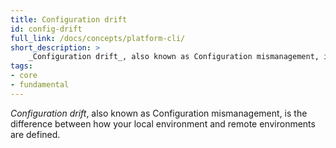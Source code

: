 ```yaml
---
title: Configuration drift
id: config-drift
full_link: /docs/concepts/platform-cli/
short_description: >
    _Configuration drift_, also known as Configuration mismanagement, is the difference between how your local environment and remote environments are defined.
tags:
- core
- fundamental
---
```


_Configuration drift_, also known as Configuration mismanagement, is the difference between how your local environment and remote environments are defined.
